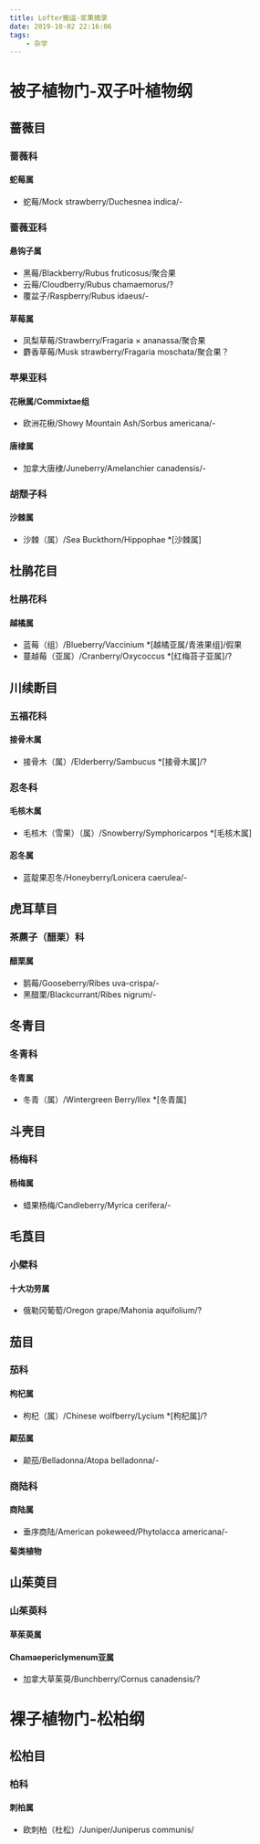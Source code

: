 ```yaml
---
title: Lofter搬运-浆果摘录
date: 2019-10-02 22:16:06
tags:
    - 杂学
---
```

# 被子植物门-双子叶植物纲

## 蔷薇目

### 蔷薇科

#### 蛇莓属

* 蛇莓/Mock strawberry/Duchesnea indica/-
<!-- more -->
### 蔷薇亚科

#### 悬钩子属

* 黑莓/Blackberry/Rubus fruticosus/聚合果
* 云莓/Cloudberry/Rubus chamaemorus/?
* 覆盆子/Raspberry/Rubus idaeus/-

#### 草莓属

* 凤梨草莓/Strawberry/Fragaria × ananassa/聚合果
* 麝香草莓/Musk strawberry/Fragaria moschata/聚合果？

### 苹果亚科

#### 花楸属/Commixtae组

* 欧洲花楸/Showy Mountain Ash/Sorbus americana/-

#### 唐棣属

* 加拿大唐棣/Juneberry/Amelanchier canadensis/-

### 胡颓子科

#### 沙棘属

* 沙棘（属）/Sea Buckthorn/Hippophae *[沙棘属]

## 杜鹃花目

### 杜鹃花科

#### 越橘属

* 蓝莓（组）/Blueberry/Vaccinium *[越橘亚属/青液果组]/假果
* 蔓越莓（亚属）/Cranberry/Oxycoccus *[红梅苔子亚属]/?

## 川续断目

### 五福花科

#### 接骨木属

* 接骨木（属）/Elderberry/Sambucus *[接骨木属]/?

### 忍冬科

#### 毛核木属

* 毛核木（雪果）（属）/Snowberry/Symphoricarpos *[毛核木属]

#### 忍冬属

* 蓝靛果忍冬/Honeyberry/Lonicera caerulea/-

## 虎耳草目

### 茶藨子（醋栗）科

#### 醋栗属

* 鹅莓/Gooseberry/Ribes uva-crispa/-
* 黑醋栗/Blackcurrant/Ribes nigrum/-

## 冬青目

### 冬青科

#### 冬青属

* 冬青（属）/Wintergreen Berry/Ilex *[冬青属]

## 斗壳目

### 杨梅科

#### 杨梅属

* 蜡果杨梅/Candleberry/Myrica cerifera/-

## 毛莨目

### 小檗科

#### 十大功劳属

* 俄勒冈葡萄/Oregon grape/Mahonia aquifolium/?

## 茄目

### 茄科

#### 枸杞属

* 枸杞（属）/Chinese wolfberry/Lycium *[枸杞属]/?

#### 颠茄属

* 颠茄/Belladonna/Atopa belladonna/-

### 商陆科

#### 商陆属

* 垂序商陆/American pokeweed/Phytolacca americana/-

**菊类植物**

## 山茱萸目

### 山茱萸科

#### 草茱萸属

#### Chamaepericlymenum亚属

* 加拿大草茱萸/Bunchberry/Cornus canadensis/?

# 裸子植物门-松柏纲

## 松柏目

### 柏科

#### 刺柏属

* 欧刺柏（杜松）/Juniper/Juniperus communis/